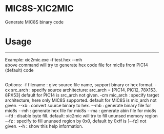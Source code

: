 # MIC8S-XIC2MIC
Generate MIC8S binary code

# Usage
------------
Example: xic2mic.exe -f test.hex --mh<br/>
  above command will try to generate hex code file for mic8s from PIC14 (default) code<br/>
<br/>  
<p>
Options:
  -f filename   : give source file name, support binary or hex format.
  -cx src_arch  : specify source architecture:
                  arc_arch = [PIC14, PIC12, 78X153, 8PX53]
                  default for PIC14 is src_arch not given.
  -cm mic_arch  : specify target architecture, here only MIC8S supported.
                  default for MIC8S is mic_arch not given.
  --xb          : convert source binary to hex.
  --mb          : generate binary file for mic8s
  --mh          : generate hex file for mic8s
  --ma          : generate abin file for mic8s
  --fd          : disable byte fill.
                  default: xic2mic will try to fill ununsed memory region
  --fz          : specify to fill ununsed region by 0x0, default by 0xff is [--fz] not given.
  --h           : show this help information.
  </p>
  
